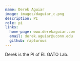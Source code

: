 ```yaml
---
name: Derek Aguiar
image: images/daguiar_c.png
description: PI
role: pi
links:
  home-page: www.derekaguiar.com
  email: derek.aguiar@uconn.edu
  github: rapturous
---
```


Derek is the PI of EL GATO Lab.